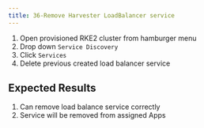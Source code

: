 ```yaml
---
title: 36-Remove Harvester LoadBalancer service
---
```

1. Open provisioned RKE2 cluster from hamburger menu
2. Drop down `Service Discovery`
3. Click `Services` 
4. Delete previous created load balancer service

## Expected Results
1. Can remove load balance service correctly
2. Service will be removed from assigned Apps